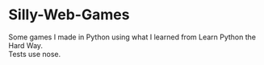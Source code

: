 # Silly-Web-Games
Some games I made in Python using what I learned from Learn Python the Hard Way.<br>
Tests use nose.
